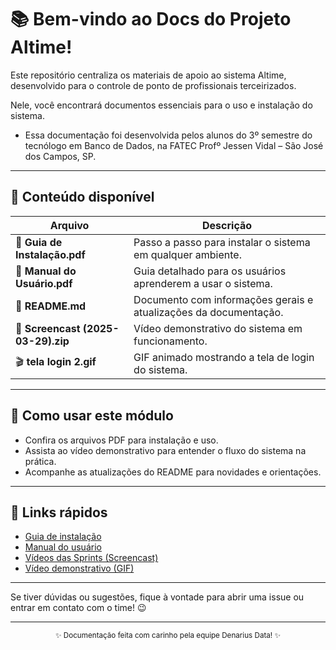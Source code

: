 # 📚 Bem-vindo ao Docs do Projeto Altime!

Este repositório centraliza os materiais de apoio ao sistema Altime, desenvolvido para o controle de ponto de profissionais terceirizados.  

Nele, você encontrará documentos essenciais para o uso e instalação do sistema.

+ Essa documentação foi desenvolvida pelos alunos do 3º semestre do tecnólogo em Banco de Dados, na FATEC Profº Jessen Vidal – São José dos Campos, SP.

---

## 📂 Conteúdo disponível

| Arquivo                      | Descrição                      
|-----------------------------|-------------------------------|
| 📄 **Guia de Instalação.pdf**     | Passo a passo para instalar o sistema em qualquer ambiente. | 
| 📄 **Manual do Usuário.pdf**       | Guia detalhado para os usuários aprenderem a usar o sistema. |
| 📝 **README.md**                   | Documento com informações gerais e atualizações da documentação. | 
| 🎥 **Screencast (2025-03-29).zip** | Vídeo demonstrativo do sistema em funcionamento.   |           
| 🎬 **tela login 2.gif**            | GIF animado mostrando a tela de login do sistema.   |         

---

## 🚀 Como usar este módulo

- Confira os arquivos PDF para instalação e uso.
- Assista ao vídeo demonstrativo para entender o fluxo do sistema na prática.
- Acompanhe as atualizações do README para novidades e orientações.

---

## 🔗 Links rápidos

- [Guia de instalação](https://github.com/DenariusData/DenariusData-docs/blob/main/Guia%20de%20Instalac%CC%A7a%CC%83o.pdf)
- [Manual do usuário](https://github.com/DenariusData/DenariusData-docs/blob/main/Manual%20do%20Usuario.pdf)
- [Vídeos das Sprints (Screencast)](https://github.com/DenariusData/DenariusData-docs/blob/main/Screencast%20from%202025-03-29%2021-02-48.zip)
- [Vídeo demonstrativo (GIF)](https://github.com/DenariusData/DenariusData-docs/blob/main/tela%20login%202.gif)

---

Se tiver dúvidas ou sugestões, fique à vontade para abrir uma issue ou entrar em contato com o time! 😉

---

<div align="center">
  <sub>✨ Documentação feita com carinho pela equipe Denarius Data! ✨</sub>
</div>
